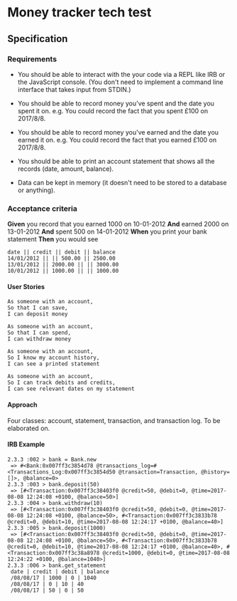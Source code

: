 # Money tracker tech test

## Specification

### Requirements

* You should be able to interact with the your code via a REPL like IRB or the JavaScript console.  (You don't need to implement a command line interface that takes input from STDIN.)

* You should be able to record money you've spent and the date you spent it on.  e.g. You could record the fact that you spent £100 on 2017/8/8.

* You should be able to record money you've earned and the date you earned it on.  e.g. You could record the fact that you earned £100 on 2017/8/8.

* You should be able to print an account statement that shows all the records (date, amount, balance).

* Data can be kept in memory (it doesn't need to be stored to a database or anything).

### Acceptance criteria

**Given** you record that you earned 1000 on 10-01-2012
**And** earned 2000 on 13-01-2012
**And** spent 500 on 14-01-2012
**When** you print your bank statement
**Then** you would see

```
date || credit || debit || balance
14/01/2012 || || 500.00 || 2500.00
13/01/2012 || 2000.00 || || 3000.00
10/01/2012 || 1000.00 || || 1000.00
```

#### User Stories

```
As someone with an account,
So that I can save,
I can deposit money
```
```
As someone with an account,
So that I can spend,
I can withdraw money
```
```
As someone with an account,
So I know my account history,
I can see a printed statement
```
```
As someone with an account,
So I can track debits and credits,
I can see relevant dates on my statement
```

#### Approach

Four classes: account, statement, transaction, and transaction log. To be elaborated on.

#### IRB Example

```
2.3.3 :002 > bank = Bank.new
 => #<Bank:0x007ff3c3854d78 @transactions_log=#<Transactions_Log:0x007ff3c3854d50 @transaction=Transaction, @history=[]>, @balance=0>
2.3.3 :003 > bank.deposit(50)
 => [#<Transaction:0x007ff3c38403f0 @credit=50, @debit=0, @time=2017-08-08 12:24:08 +0100, @balance=50>]
2.3.3 :004 > bank.withdraw(10)
 => [#<Transaction:0x007ff3c38403f0 @credit=50, @debit=0, @time=2017-08-08 12:24:08 +0100, @balance=50>, #<Transaction:0x007ff3c3833b78 @credit=0, @debit=10, @time=2017-08-08 12:24:17 +0100, @balance=40>]
2.3.3 :005 > bank.deposit(1000)
 => [#<Transaction:0x007ff3c38403f0 @credit=50, @debit=0, @time=2017-08-08 12:24:08 +0100, @balance=50>, #<Transaction:0x007ff3c3833b78 @credit=0, @debit=10, @time=2017-08-08 12:24:17 +0100, @balance=40>, #<Transaction:0x007ff3c38a8978 @credit=1000, @debit=0, @time=2017-08-08 12:24:22 +0100, @balance=1040>]
2.3.3 :006 > bank.get_statement
 date | credit | debit | balance
 /08/08/17 | 1000 | 0 | 1040
 /08/08/17 | 0 | 10 | 40
 /08/08/17 | 50 | 0 | 50
```

